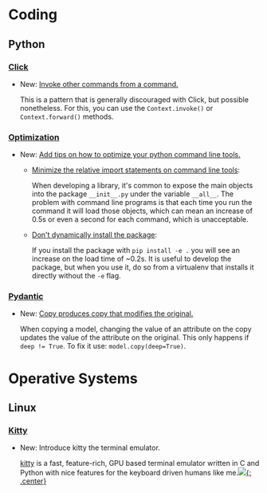 # Coding

## Python

### [Click](click.md)

* New: [Invoke other commands from a command.](click.md#invoke-other-commands-from-a-command)

    This is a pattern that is generally discouraged with Click, but possible
    nonetheless. For this, you can use the `Context.invoke()` or `Context.forward()` methods.

### [Optimization](python_optimization.md)

* New: [Add tips on how to optimize your python command line tools.](python_optimization.md#tips)

    * [Minimize the relative import statements on command line tools](#minimize-the-relative-import-statements-on-command-line-tools):
    
        When developing a library, it's common to expose the main objects into the
        package `__init__.py` under the variable `__all__`. The problem with command
        line programs is that each time you run the command it will load those objects,
        which can mean an increase of 0.5s or even a second for each command, which is
        unacceptable.
    * [Don't dynamically install the package](#dont-dynamically-install-the-package):
    
        If you install the package with `pip install -e .` you will see an increase on
        the load time of ~0.2s. It is useful to develop the package, but when you use
        it, do so from a virtualenv that installs it directly without the `-e` flag.
    

### [Pydantic](pydantic.md)

* New: [Copy produces copy that modifies the original.](pydantic.md#copy-produces-copy-that-modifies-the-original)

    When copying a model, changing the value of an attribute on the copy updates the
    value of the attribute on the original. This only happens if `deep != True`. To
    fix it use: `model.copy(deep=True)`.

# Operative Systems

## Linux

### [Kitty](kitty.md)

* New: Introduce kitty the terminal emulator.

    [kitty](https://sw.kovidgoyal.net/) is a fast, feature-rich, GPU based terminal
    emulator written in C and Python with nice features for the keyboard driven
    humans like me.[![](not-by-ai.svg){: .center}](https://notbyai.fyi)
